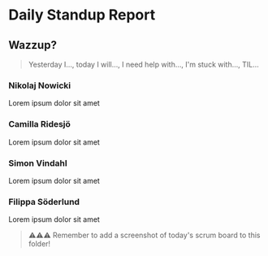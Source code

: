 # Daily Standup Report

## Wazzup?

> Yesterday I…, today I will…, I need help with…, I'm stuck with…, TIL…

### Nikolaj Nowicki

Lorem ipsum dolor sit amet

### Camilla Ridesjö

Lorem ipsum dolor sit amet

### Simon Vindahl

Lorem ipsum dolor sit amet

### Filippa Söderlund

Lorem ipsum dolor sit amet

> ⚠️⚠️⚠️ Remember to add a screenshot of today's scrum board to this folder!
